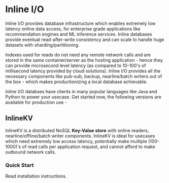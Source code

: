 # Inline I/O

Inline I/O provides database infrastructure which enables extremely low latency online data access, for enterprise grade applications like recommendation engines and ML inference services.
Inline databases provide eventual read-after-write consistency and can scale to handle huge datasets with sharding/partitioning.

Indexes used for reads do not need any remote network calls and are stored in the same container/server as the hosting application - hence they can provide microsecond level latency (as compared to 10-100's of millisecond latency provided by cloud solutions). Inline I/O provides all the necessary components like pub-sub, backup, nearline/batch writers out of the box - which makes productionizing a local database achievable.

Inline I/O databses have clients in many popular languages like Java and Python to power your usecase. Get started now, the following versions are available for production use - 

## InlineKV
InlineKV is a distributed NoSQL **Key-Value store** with online readers, nearline/offline/batch writer components. InlineKV is ideal for usecases which need extremely low access latency, potentially make multiple (100-1000)'s of read calls per application request, and cannot afford to make outbound network calls.

### Quick Start
Read installation instructions.


